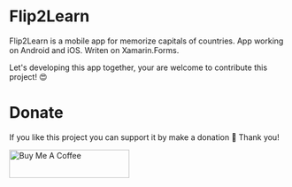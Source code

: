 # Flip2Learn

Flip2Learn is a mobile app for memorize capitals of countries.
App working on Android and iOS. Writen on Xamarin.Forms.

Let's developing this app together, your are welcome to contribute this project! 😍 

# Donate

If you like this project you can support it by make a donation 🤗 Thank you!

<a href="https://www.buymeacoffee.com/bananadev" target="_blank"><img src="https://cdn.buymeacoffee.com/buttons/arial-green.png" alt="Buy Me A Coffee" style="height: 51px !important;width: 217px !important;" ></a>
